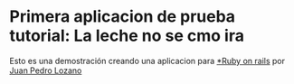 # Primera aplicacion de prueba tutorial: La leche no se cmo ira

Esto es una demostración creando una aplicacion para [*Ruby on rails](http://www.yreaction.com) por [Juan Pedro Lozano](http://www.yreaction.com)